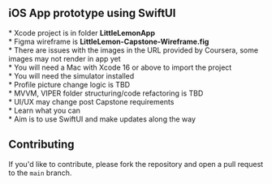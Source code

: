 ## iOS App prototype using SwiftUI

\* Xcode project is in folder **LittleLemonApp**  
\* Figma wireframe is **LittleLemon-Capstone-Wireframe.fig**  
\* There are issues with the images in the URL provided by Coursera, some images may not render in app yet  
\* You will need a Mac with Xcode 16 or above to import the project  
\* You will need the simulator installed  
\* Profile picture change logic is TBD  
\* MVVM, VIPER folder structuring/code refactoring is TBD  
\* UI/UX may change post Capstone requirements  
\* Learn what you can  
\* Aim is to use SwiftUI and make updates along the way  


## Contributing
If you'd like to contribute, please fork the repository and open a pull request to the `main` branch.
